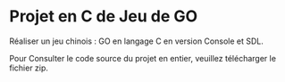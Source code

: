 # Projet en C de Jeu de GO
Réaliser un jeu chinois : GO en langage C en version Console et SDL.

Pour Consulter le code source du projet en entier, veuillez télécharger le fichier zip.
